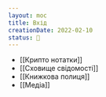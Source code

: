 ```yaml
---
layout: moc
title: Вхід
creationDate: 2022-02-10
status: 🌱
---
```

- [[Крипто нотатки]]
- [[Сховище свідомості]]
- [[Книжкова полиця]]
- [[Медіа]]
